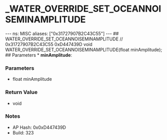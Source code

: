 # _WATER_OVERRIDE_SET_OCEANNOISEMINAMPLITUDE

--- ns: MISC aliases: ["0x31727907B2C43C55"] --- ## WATER_OVERRIDE_SET_OCEANNOISEMINAMPLITUDE  // 0x31727907B2C43C55 0xD447439D void WATER_OVERRIDE_SET_OCEANNOISEMINAMPLITUDE(float minAmplitude);   ## Parameters * **minAmplitude**:

### Parameters
* float minAmplitude

### Return Value
* void

### Notes
* AP Hash: 0x0xD447439D
* Build: 323


